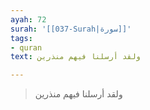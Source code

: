 ```yaml
---
ayah: 72
surah: '[[037-Surah|سورة]]'
tags:
- quran
text: ولقد أرسلنا فيهم منذرين

---
```

> ولقد أرسلنا فيهم منذرين
